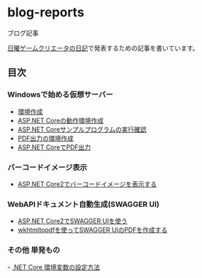 # blog-reports
ブログ記事

[日曜ゲームクリエータの日記](http://kazenetu.exblog.jp/)で発表するための記事を書いています。

## 目次

### Windowsで始める仮想サーバー
- [環境作成](https://github.com/kazenetu/blog-reports/tree/master/reports/16-dotnetTestCentOS)
- [ASP.NET Coreの動作環境作成](https://github.com/kazenetu/blog-reports/tree/master/reports/17-dotnetTestCentOS2)
- [ASP.NET Coreサンプルプログラムの実行確認](https://github.com/kazenetu/blog-reports/tree/master/reports/18-dotnetTestCentOS3)
- [PDF出力の環境作成](https://github.com/kazenetu/blog-reports/tree/master/reports/19-dotnetTestCentOS4)
- [ASP.NET CoreでPDF出力](https://github.com/kazenetu/blog-reports/tree/master/reports/20-dotnetTestCentOS5)

### バーコードイメージ表示
- [ASP.NET Core2でバーコードイメージを表示する](https://github.com/kazenetu/blog-reports/tree/master/reports/21-barcodeDotNetCore)

### WebAPIドキュメント自動生成(SWAGGER UI)
- [ASP.NET Core2でSWAGGER UIを使う](https://github.com/kazenetu/blog-reports/tree/master/reports/22-swaggerUI)
- [wkhtmltopdfを使ってSWAGGER UIのPDFを作成する](https://github.com/kazenetu/blog-reports/tree/master/reports/23-swaggerUItoPDF)

### その他 単発もの
ｰ [.NET Core 環境変数の設定方法](https://github.com/kazenetu/blog-reports/tree/master/reports/24-dotnetCore-EnvironmentVariables)